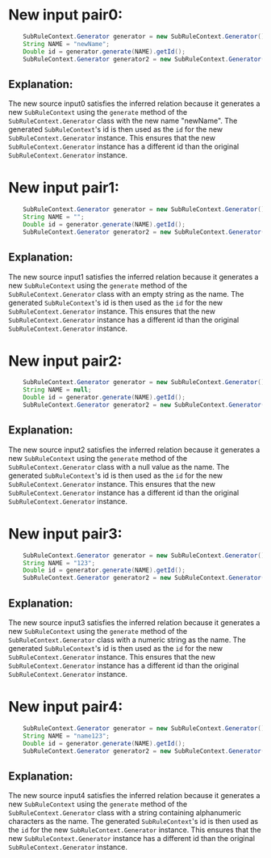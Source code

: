 # New input pair0:
```java
    SubRuleContext.Generator generator = new SubRuleContext.Generator();
    String NAME = "newName";
    Double id = generator.generate(NAME).getId();
    SubRuleContext.Generator generator2 = new SubRuleContext.Generator();
```
## Explanation:
The new source input0 satisfies the inferred relation because it generates a new `SubRuleContext` using the `generate` method of the `SubRuleContext.Generator` class with the new name "newName". The generated `SubRuleContext`'s id is then used as the `id` for the new `SubRuleContext.Generator` instance. This ensures that the new `SubRuleContext.Generator` instance has a different id than the original `SubRuleContext.Generator` instance.

# New input pair1:
```java
    SubRuleContext.Generator generator = new SubRuleContext.Generator();
    String NAME = "";
    Double id = generator.generate(NAME).getId();
    SubRuleContext.Generator generator2 = new SubRuleContext.Generator();
```
## Explanation:
The new source input1 satisfies the inferred relation because it generates a new `SubRuleContext` using the `generate` method of the `SubRuleContext.Generator` class with an empty string as the name. The generated `SubRuleContext`'s id is then used as the `id` for the new `SubRuleContext.Generator` instance. This ensures that the new `SubRuleContext.Generator` instance has a different id than the original `SubRuleContext.Generator` instance.

# New input pair2:
```java
    SubRuleContext.Generator generator = new SubRuleContext.Generator();
    String NAME = null;
    Double id = generator.generate(NAME).getId();
    SubRuleContext.Generator generator2 = new SubRuleContext.Generator();
```
## Explanation:
The new source input2 satisfies the inferred relation because it generates a new `SubRuleContext` using the `generate` method of the `SubRuleContext.Generator` class with a null value as the name. The generated `SubRuleContext`'s id is then used as the `id` for the new `SubRuleContext.Generator` instance. This ensures that the new `SubRuleContext.Generator` instance has a different id than the original `SubRuleContext.Generator` instance.

# New input pair3:
```java
    SubRuleContext.Generator generator = new SubRuleContext.Generator();
    String NAME = "123";
    Double id = generator.generate(NAME).getId();
    SubRuleContext.Generator generator2 = new SubRuleContext.Generator();
```
## Explanation:
The new source input3 satisfies the inferred relation because it generates a new `SubRuleContext` using the `generate` method of the `SubRuleContext.Generator` class with a numeric string as the name. The generated `SubRuleContext`'s id is then used as the `id` for the new `SubRuleContext.Generator` instance. This ensures that the new `SubRuleContext.Generator` instance has a different id than the original `SubRuleContext.Generator` instance.

# New input pair4:
```java
    SubRuleContext.Generator generator = new SubRuleContext.Generator();
    String NAME = "name123";
    Double id = generator.generate(NAME).getId();
    SubRuleContext.Generator generator2 = new SubRuleContext.Generator();
```
## Explanation:
The new source input4 satisfies the inferred relation because it generates a new `SubRuleContext` using the `generate` method of the `SubRuleContext.Generator` class with a string containing alphanumeric characters as the name. The generated `SubRuleContext`'s id is then used as the `id` for the new `SubRuleContext.Generator` instance. This ensures that the new `SubRuleContext.Generator` instance has a different id than the original `SubRuleContext.Generator` instance.
